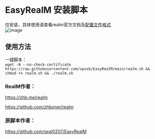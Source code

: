 # EasyRealM 安装脚本
仅安装，具体使用请查看realm官方文档及[配置文件格式](https://github.com/zhboner/realm/tree/master/examples)<br>
![image](https://mxpic.ml/2022/07/14/20220714_c521a336bf1af.png)
## 使用方法
一键脚本：<br>
`wget -N --no-check-certificate https://raw.githubusercontent.com/vpsxb/EasyRealM/main/realm.sh && chmod +x realm.sh && ./realm.sh`

### RealM作者：
https://zhb.me/realm 

https://github.com/zhboner/realm

### 原脚本作者：
https://github.com/seal0207/EasyRealM

